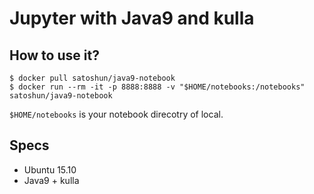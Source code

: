# Jupyter with Java9 and kulla


## How to use it?

```
$ docker pull satoshun/java9-notebook
$ docker run --rm -it -p 8888:8888 -v "$HOME/notebooks:/notebooks" satoshun/java9-notebook
```

`$HOME/notebooks` is your notebook direcotry of local.


## Specs

- Ubuntu 15.10
- Java9 + kulla
